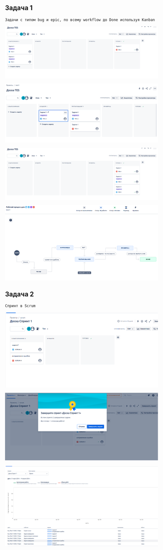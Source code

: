 ## Задача 1
```
Задачи с типом bug и epic, по всему workflow до Done используя Kanban
```
![1](https://github.com/RziankinS/devops-netology/blob/978bf4e4aea6e0cf04a2218ac4329e537868bd63/screen/%D0%A1%D0%BD%D0%B8%D0%BC%D0%BE%D0%BA%20%D1%8D%D0%BA%D1%80%D0%B0%D0%BD%D0%B0%20%D0%BE%D1%82%202024-03-31%2018-11-41.png)

![2](https://github.com/RziankinS/devops-netology/blob/978bf4e4aea6e0cf04a2218ac4329e537868bd63/screen/%D0%A1%D0%BD%D0%B8%D0%BC%D0%BE%D0%BA%20%D1%8D%D0%BA%D1%80%D0%B0%D0%BD%D0%B0%20%D0%BE%D1%82%202024-03-31%2018-10-20.png)

![3](https://github.com/RziankinS/devops-netology/blob/978bf4e4aea6e0cf04a2218ac4329e537868bd63/screen/%D0%A1%D0%BD%D0%B8%D0%BC%D0%BE%D0%BA%20%D1%8D%D0%BA%D1%80%D0%B0%D0%BD%D0%B0%20%D0%BE%D1%82%202024-03-31%2018-11-27.png)

![4](https://github.com/RziankinS/devops-netology/blob/978bf4e4aea6e0cf04a2218ac4329e537868bd63/screen/%D0%A1%D0%BD%D0%B8%D0%BC%D0%BE%D0%BA%20%D1%8D%D0%BA%D1%80%D0%B0%D0%BD%D0%B0%20%D0%BE%D1%82%202024-03-31%2018-33-15.png)

## Задача 2
```
Cпринт в Scrum
```
![5](https://github.com/RziankinS/devops-netology/blob/978bf4e4aea6e0cf04a2218ac4329e537868bd63/screen/%D0%A1%D0%BD%D0%B8%D0%BC%D0%BE%D0%BA%20%D1%8D%D0%BA%D1%80%D0%B0%D0%BD%D0%B0%20%D0%BE%D1%82%202024-03-31%2019-30-52.png)

![6](https://github.com/RziankinS/devops-netology/blob/978bf4e4aea6e0cf04a2218ac4329e537868bd63/screen/%D0%A1%D0%BD%D0%B8%D0%BC%D0%BE%D0%BA%20%D1%8D%D0%BA%D1%80%D0%B0%D0%BD%D0%B0%20%D0%BE%D1%82%202024-03-31%2019-32-20.png)

![7](https://github.com/RziankinS/devops-netology/blob/978bf4e4aea6e0cf04a2218ac4329e537868bd63/screen/%D0%A1%D0%BD%D0%B8%D0%BC%D0%BE%D0%BA%20%D1%8D%D0%BA%D1%80%D0%B0%D0%BD%D0%B0%20%D0%BE%D1%82%202024-03-31%2019-38-50.png)
